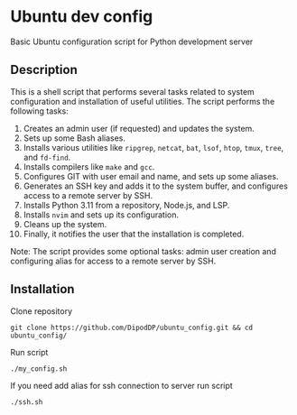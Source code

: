 # Ubuntu dev config

Basic Ubuntu configuration script for Python development server

## Description

This is a shell script that performs several tasks related to system configuration and installation of useful utilities. The script performs the following tasks:

1. Creates an admin user (if requested) and updates the system.
2. Sets up some Bash aliases.
3. Installs various utilities like `ripgrep`, `netcat`, `bat`, `lsof`, `htop`, `tmux`, `tree`, and `fd-find`.
4. Installs compilers like `make` and `gcc`.
5. Configures GIT with user email and name, and sets up some aliases.
6. Generates an SSH key and adds it to the system buffer, and configures access to a remote server by SSH.
7. Installs Python 3.11 from a repository, Node.js, and LSP.
8. Installs `nvim` and sets up its configuration.
9. Cleans up the system.
10. Finally, it notifies the user that the installation is completed.

Note: The script provides some optional tasks: admin user creation and configuring alias for access to a remote server by SSH.

## Installation

Clone repository
```
git clone https://github.com/DipodDP/ubuntu_config.git && cd ubuntu_config/
```

Run script
```
./my_config.sh
```

If you need add alias for ssh connection to server run script
```
./ssh.sh
```
